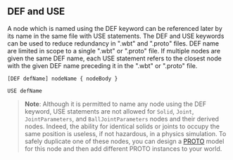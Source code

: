 ## DEF and USE

A node which is named using the DEF keyword can be referenced later by its name
in the same file with USE statements. The DEF and USE keywords can be used to
reduce redundancy in ".wbt" and ".proto" files. DEF name are limited in scope to
a single ".wbt" or ".proto" file. If multiple nodes are given the same DEF name,
each USE statement refers to the closest node with the given DEF name preceding
it in the ".wbt" or ".proto" file.

```
[DEF defName] nodeName { nodeBody }
```

```
USE defName
```

> **Note**:
Although it is permitted to name any node using the DEF keyword, USE statements
are not allowed for `Solid`, `Joint`, `JointParameters`, and
`BallJointParameters` nodes and their derived nodes. Indeed, the ability for
identical solids or joints to occupy the same position is useless, if not
hazardous, in a physics simulation. To safely duplicate one of these nodes, you
can design a [PROTO](proto.md) model for this node and then add different PROTO
instances to your world.
